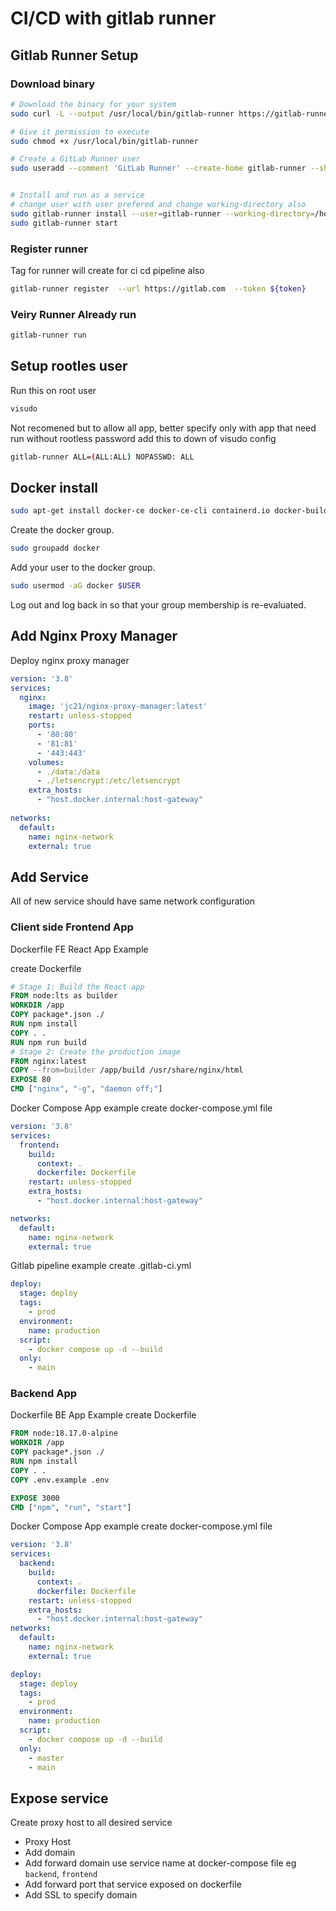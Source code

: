 # CI/CD with gitlab runner

## Gitlab Runner Setup 

### Download binary 
```bash 
# Download the binary for your system
sudo curl -L --output /usr/local/bin/gitlab-runner https://gitlab-runner-downloads.s3.amazonaws.com/latest/binaries/gitlab-runner-linux-amd64

# Give it permission to execute
sudo chmod +x /usr/local/bin/gitlab-runner

# Create a GitLab Runner user
sudo useradd --comment 'GitLab Runner' --create-home gitlab-runner --shell /bin/bash


# Install and run as a service
# change user with user prefered and change working-directory also
sudo gitlab-runner install --user=gitlab-runner --working-directory=/home/gitlab-runner
sudo gitlab-runner start
```

### Register runner 
Tag for runner will create for ci cd pipeline also 

```bash
gitlab-runner register  --url https://gitlab.com  --token ${token}
```


### Veiry Runner Already run 

```bash
gitlab-runner run
```


## Setup rootles user 

Run this on root user 

```sh
visudo 
```

Not recomened but to allow all app, better specify only with app that need run without rootless password
add this to down of visudo config
```sh
gitlab-runner ALL=(ALL:ALL) NOPASSWD: ALL
```

## Docker install 

```bash
sudo apt-get install docker-ce docker-ce-cli containerd.io docker-buildx-plugin docker-compose-plugin
```

Create the docker group.
```bash
sudo groupadd docker
```

Add your user to the docker group.
```bash
sudo usermod -aG docker $USER
```

Log out and log back in so that your group membership is re-evaluated.

## Add Nginx Proxy Manager 

Deploy nginx proxy manager 

```yaml
version: '3.8'
services:
  nginx:
    image: 'jc21/nginx-proxy-manager:latest'
    restart: unless-stopped
    ports:
      - '80:80'
      - '81:81'
      - '443:443'
    volumes:
      - ./data:/data
      - ./letsencrypt:/etc/letsencrypt
    extra_hosts:
      - "host.docker.internal:host-gateway"
 
networks:
  default:
    name: nginx-network
    external: true
```

## Add Service 
All of new service should have same network configuration

### Client side Frontend App 
Dockerfile FE React App Example 

create Dockerfile 
```Dockerfile
# Stage 1: Build the React app
FROM node:lts as builder
WORKDIR /app
COPY package*.json ./
RUN npm install
COPY . .
RUN npm run build
# Stage 2: Create the production image
FROM nginx:latest
COPY --from=builder /app/build /usr/share/nginx/html
EXPOSE 80
CMD ["nginx", "-g", "daemon off;"]
```

Docker Compose App example 
create docker-compose.yml file 

```yaml
version: '3.8'
services:
  frontend:
    build:
      context: .
      dockerfile: Dockerfile
    restart: unless-stopped
    extra_hosts:
      - "host.docker.internal:host-gateway"

networks:
  default:
    name: nginx-network
    external: true
```

Gitlab pipeline example 
create .gitlab-ci.yml
```yaml
deploy:
  stage: deploy
  tags:
    - prod
  environment:
    name: production
  script:
    - docker compose up -d --build
  only:
    - main

```


### Backend App 

Dockerfile BE App Example 
create Dockerfile 

```Dockerfile
FROM node:18.17.0-alpine
WORKDIR /app
COPY package*.json ./
RUN npm install
COPY . .
COPY .env.example .env

EXPOSE 3000
CMD ["npm", "run", "start"]

```

Docker Compose App example 
create docker-compose.yml file 
```yaml
version: '3.8'
services:
  backend:
    build:
      context: .
      dockerfile: Dockerfile
    restart: unless-stopped
    extra_hosts:
      - "host.docker.internal:host-gateway"
networks:
  default:
    name: nginx-network
    external: true

```

```yaml
deploy:
  stage: deploy
  tags:
    - prod
  environment:
    name: production
  script:
    - docker compose up -d --build
  only:
    - master
    - main
```

## Expose service

Create proxy host to all desired service 

- Proxy Host 
- Add domain 
- Add forward domain use service name at docker-compose file eg `backend`, `frontend`
- Add forward port that service exposed on dockerfile 
- Add SSL to specify domain 

